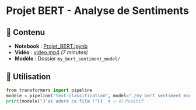 # Projet BERT - Analyse de Sentiments  

## 📝 Contenu  
- **Notebook** : [Projet_BERT.ipynb](Projet_BERT.ipynb)  
- **Vidéo** : [video.mp4](video.mp4) *(7 minutes)*  
- **Modèle** : Dossier `my_bert_sentiment_model/`  

## 🚀 Utilisation  
```python
from transformers import pipeline  
modele = pipeline("text-classification", model="./my_bert_sentiment_model")  
print(modele("J'ai adoré ce film !"))  # → 👍 Positif  
